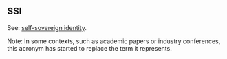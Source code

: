 ## SSI

<p class="c8"><span>See: </span><span class="c2"><a class="c3" href="#h.wdojy63bltd4">self-sovereign identity</a></span><span class="c0">.</span></p><p class="c8"><span class="c0">Note: In some contexts, such as academic papers or industry conferences, this acronym has started to replace the term it represents.</span></p>

